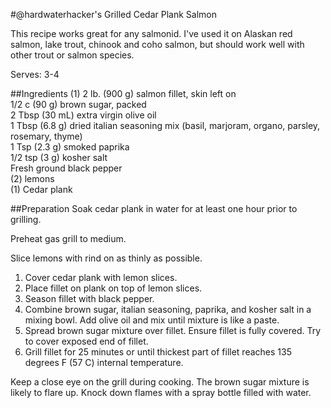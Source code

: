 #@hardwaterhacker's Grilled Cedar Plank Salmon

This recipe works great for any salmonid.  I've used it on Alaskan red salmon, lake trout, chinook and coho salmon, but should work well with other trout or salmon species.

Serves: 3-4

##Ingredients
(1) 2 lb. (900 g) salmon fillet, skin left on<br>
1/2 c (90 g) brown sugar, packed<br>
2 Tbsp (30 mL) extra virgin olive oil<br>
1 Tbsp (6.8 g) dried italian seasoning mix (basil, marjoram, organo, parsley, rosemary, thyme)<br>
1 Tsp (2.3 g) smoked paprika<br>
1/2 tsp (3 g) kosher salt<br>
Fresh ground black pepper<br>
(2) lemons<br>
(1) Cedar plank

##Preparation
Soak cedar plank in water for at least one hour prior to grilling.

Preheat gas grill to medium.

Slice lemons with rind on as thinly as possible.

1. Cover cedar plank with lemon slices.
2. Place fillet on plank on top of lemon slices.
3. Season fillet with black pepper.
4. Combine brown sugar, italian seasoning, paprika, and kosher salt in a mixing bowl.  Add olive oil and mix until mixture is like a paste.
5. Spread brown sugar mixture over fillet.  Ensure fillet is fully covered.  Try to cover exposed end of fillet.
6. Grill fillet for 25 minutes or until thickest part of fillet reaches 135 degrees F (57 C) internal temperature.

Keep a close eye on the grill during cooking.  The brown sugar mixture is likely to flare up.   Knock down flames with a spray bottle filled with water.
